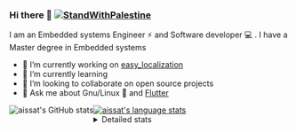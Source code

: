 <!--[![Stand With Palestine](https://raw.githubusercontent.com/TheBSD/StandWithPalestine/main/banner-no-action.svg)](https://thebsd.github.io/StandWithPalestine)-->
### Hi there 👋   [![StandWithPalestine](https://raw.githubusercontent.com/TheBSD/StandWithPalestine/main/badges/StandWithPalestine.svg)](https://github.com/TheBSD/StandWithPalestine/blob/main/docs/README.md)

I am an Embedded systems Engineer ⚡️ and Software developer 💻 . I have a Master degree in Embedded systems
- 🔭 I’m currently working on [easy_localization](https://pub.dev/packages/easy_localization)
- 🌱 I’m currently learning 
- 👯 I’m looking to collaborate on open source projects
- 💬 Ask me about  Gnu/Linux 🐧 and [Flutter](https://flutter.dev) 

<a href="https://profile-summary-for-github.com/user/aissat">
  <img align="left" height="170px" src="https://github-readme-stats.vercel.app/api?username=aissat&show_icons=true&line_height=27&count_private=true&include_all_commits=true" alt="aissat's GitHub stats"/>
  <img src="https://github-readme-stats.vercel.app/api/top-langs/?username=aissat&hide_langs_below=5&layout=compact" alt="aissat's language stats"/>
</a>

<details>
<summary>Detailed stats</summary>
 

### 🧐 Waka Stats

<!--START_SECTION:waka-->
![Code Time](http://img.shields.io/badge/Code%20Time-6%2C677%20hrs%2034%20mins-blue)

![Profile Views](http://img.shields.io/badge/Profile%20Views-0-blue)

![Lines of code](https://img.shields.io/badge/From%20Hello%20World%20I%27ve%20Written-2.2%20million%20lines%20of%20code-blue)

**🐱 My GitHub Data** 

> 📦 123.3 kB Used in GitHub's Storage 
 > 
> 🏆 24 Contributions in the Year 2025
 > 
> 💼 Opted to Hire
 > 
> 📜 172 Public Repositories 
 > 
> 🔑 33 Private Repositories 
 > 
**I'm a Night 🦉** 

```text
🌞 Morning                596 commits         ██░░░░░░░░░░░░░░░░░░░░░░░   07.53 % 
🌆 Daytime                1369 commits        ████░░░░░░░░░░░░░░░░░░░░░   17.30 % 
🌃 Evening                3308 commits        ██████████░░░░░░░░░░░░░░░   41.80 % 
🌙 Night                  2641 commits        ████████░░░░░░░░░░░░░░░░░   33.37 % 
```
📅 **I'm Most Productive on Thursday** 

```text
Monday                   735 commits         ██░░░░░░░░░░░░░░░░░░░░░░░   09.29 % 
Tuesday                  1237 commits        ████░░░░░░░░░░░░░░░░░░░░░   15.63 % 
Wednesday                987 commits         ███░░░░░░░░░░░░░░░░░░░░░░   12.47 % 
Thursday                 1590 commits        █████░░░░░░░░░░░░░░░░░░░░   20.09 % 
Friday                   1323 commits        ████░░░░░░░░░░░░░░░░░░░░░   16.72 % 
Saturday                 1308 commits        ████░░░░░░░░░░░░░░░░░░░░░   16.53 % 
Sunday                   734 commits         ██░░░░░░░░░░░░░░░░░░░░░░░   09.27 % 
```


📊 **This Week I Spent My Time On** 

```text
🕑︎ Time Zone: Africa/Algiers

💬 Programming Languages: 
Dart                     52 mins             ██████████░░░░░░░░░░░░░░░   40.60 % 
YAML                     29 mins             ██████░░░░░░░░░░░░░░░░░░░   22.38 % 
Docker                   20 mins             ████░░░░░░░░░░░░░░░░░░░░░   16.09 % 
JavaScript               15 mins             ███░░░░░░░░░░░░░░░░░░░░░░   11.61 % 
Git Config               4 mins              █░░░░░░░░░░░░░░░░░░░░░░░░   03.84 % 

🔥 Editors: 
VS Code                  2 hrs 9 mins        █████████████████████████   100.00 % 

💻 Operating System: 
Linux                    2 hrs 9 mins        █████████████████████████   100.00 % 
```

**I Mostly Code in Dart** 

```text
Dart                     35 repos            ████████░░░░░░░░░░░░░░░░░   32.41 % 
C++                      11 repos            ███░░░░░░░░░░░░░░░░░░░░░░   10.19 % 
TypeScript               11 repos            ███░░░░░░░░░░░░░░░░░░░░░░   10.19 % 
JavaScript               7 repos             ██░░░░░░░░░░░░░░░░░░░░░░░   06.48 % 
Rust                     3 repos             █░░░░░░░░░░░░░░░░░░░░░░░░   02.78 % 
```



**Timeline**

![Lines of Code chart](https://raw.githubusercontent.com/aissat/aissat/master/assets/bar_graph.png)


 Last Updated on 14/05/2025 01:23:26 UTC
<!--END_SECTION:waka-->

</details>
